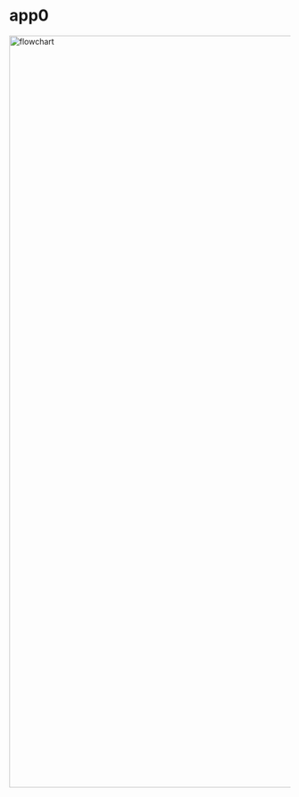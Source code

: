 # app0
<img width="1345" alt="flowchart" src="https://github.com/nikhil-mathews/app-zero/assets/52326197/e97ce8b7-18eb-4f87-95a5-d4c176631c8e">
